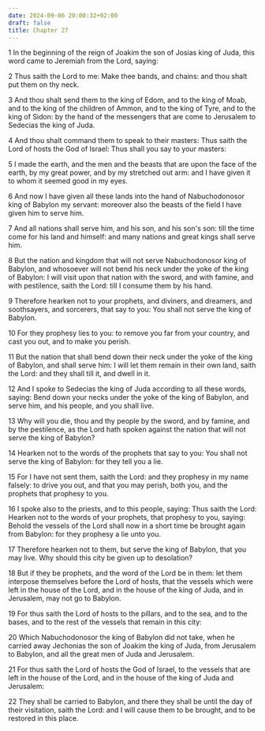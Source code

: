 ```yaml
---
date: 2024-09-06 20:00:32+02:00
draft: false
title: Chapter 27
---
```




1 In the beginning of the reign of Joakim the son of Josias king of Juda, this word came to Jeremiah from the Lord, saying:

2 Thus saith the Lord to me: Make thee bands, and chains: and thou shalt put them on thy neck.

3 And thou shalt send them to the king of Edom, and to the king of Moab, and to the king of the children of Ammon, and to the king of Tyre, and to the king of Sidon: by the hand of the messengers that are come to Jerusalem to Sedecias the king of Juda.

4 And thou shalt command them to speak to their masters: Thus saith the Lord of hosts the God of Israel: Thus shall you say to your masters:

5 I made the earth, and the men and the beasts that are upon the face of the earth, by my great power, and by my stretched out arm: and I have given it to whom it seemed good in my eyes.

6 And now I have given all these lands into the hand of Nabuchodonosor king of Babylon my servant: moreover also the beasts of the field I have given him to serve him.

7 And all nations shall serve him, and his son, and his son's son: till the time come for his land and himself: and many nations and great kings shall serve him.

8 But the nation and kingdom that will not serve Nabuchodonosor king of Babylon, and whosoever will not bend his neck under the yoke of the king of Babylon: I will visit upon that nation with the sword, and with famine, and with pestilence, saith the Lord: till I consume them by his hand.

9 Therefore hearken not to your prophets, and diviners, and dreamers, and soothsayers, and sorcerers, that say to you: You shall not serve the king of Babylon.

10 For they prophesy lies to you: to remove you far from your country, and cast you out, and to make you perish.

11 But the nation that shall bend down their neck under the yoke of the king of Babylon, and shall serve him: I will let them remain in their own land, saith the Lord: and they shall till it, and dwell in it.

12 And I spoke to Sedecias the king of Juda according to all these words, saying: Bend down your necks under the yoke of the king of Babylon, and serve him, and his people, and you shall live.

13 Why will you die, thou and thy people by the sword, and by famine, and by the pestilence, as the Lord hath spoken against the nation that will not serve the king of Babylon?

14 Hearken not to the words of the prophets that say to you: You shall not serve the king of Babylon: for they tell you a lie.

15 For I have not sent them, saith the Lord: and they prophesy in my name falsely: to drive you out, and that you may perish, both you, and the prophets that prophesy to you.

16 I spoke also to the priests, and to this people, saying: Thus saith the Lord: Hearken not to the words of your prophets, that prophesy to you, saying: Behold the vessels of the Lord shall now in a short time be brought again from Babylon: for they prophesy a lie unto you.

17 Therefore hearken not to them, but serve the king of Babylon, that you may live. Why should this city be given up to desolation?

18 But if they be prophets, and the word of the Lord be in them: let them interpose themselves before the Lord of hosts, that the vessels which were left in the house of the Lord, and in the house of the king of Juda, and in Jerusalem, may not go to Babylon.

19 For thus saith the Lord of hosts to the pillars, and to the sea, and to the bases, and to the rest of the vessels that remain in this city:

20 Which Nabuchodonosor the king of Babylon did not take, when he carried away Jechonias the son of Joakim the king of Juda, from Jerusalem to Babylon, and all the great men of Juda and Jerusalem.

21 For thus saith the Lord of hosts the God of Israel, to the vessels that are left in the house of the Lord, and in the house of the king of Juda and Jerusalem:

22 They shall be carried to Babylon, and there they shall be until the day of their visitation, saith the Lord: and I will cause them to be brought, and to be restored in this place.

